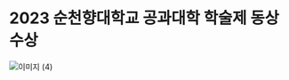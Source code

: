 # 2023 순천향대학교 공과대학 학술제 동상 수상
![이미지 (4)](https://github.com/karist7/kickboard_app/assets/49408613/fcbbf094-3c79-438f-89e0-7f0e8b2cb26a)

